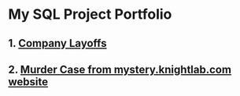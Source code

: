 # My SQL Project Portfolio

## 1. [Company Layoffs](https://github.com/vinahuang97/SQL-Portfolio/blob/main/01-sql-portfolio-company-layoffs/README.md)</br>
## 2. [Murder Case from mystery.knightlab.com website](https://github.com/vinahuang97/SQL-Portfolio/blob/main/02%20SQL%20Texas%20Death%20Row/README.md)</br>

